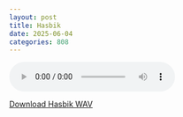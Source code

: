 ```yaml
---
layout: post
title: Hasbik
date: 2025-06-04
categories: 808
---
```

<audio controls>
  <source src="/assets/audio/808/+808_Hasbik_brumalsaito.wav" type="audio/wav">
</audio>
<p><a href="/assets/audio/808/+808_Hasbik_brumalsaito.wav" download>Download Hasbik WAV</a></p>